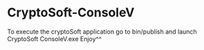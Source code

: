 # CryptoSoft-ConsoleV

To execute the cryptoSoft application go to bin/publish and launch CryptoSoft ConsoleV.exe
Enjoy^^
